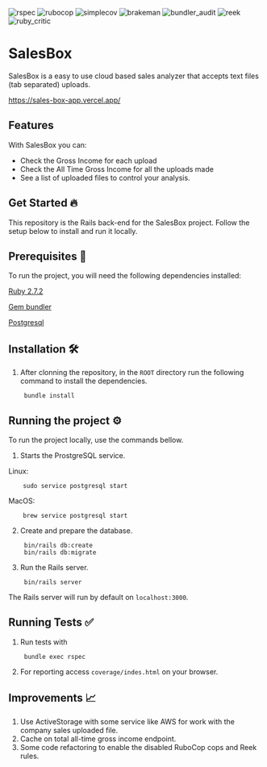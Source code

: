 ![rspec](https://ruby.ci/badges/70c1189f-60c9-44d2-853d-dab3a0cb9663/rspec)
![rubocop](https://ruby.ci/badges/70c1189f-60c9-44d2-853d-dab3a0cb9663/rubocop)
![simplecov](https://ruby.ci/badges/70c1189f-60c9-44d2-853d-dab3a0cb9663/simplecov)
![brakeman](https://ruby.ci/badges/70c1189f-60c9-44d2-853d-dab3a0cb9663/brakeman)
![bundler_audit](https://ruby.ci/badges/70c1189f-60c9-44d2-853d-dab3a0cb9663/bundler_audit)
![reek](https://ruby.ci/badges/70c1189f-60c9-44d2-853d-dab3a0cb9663/reek)
![ruby_critic](https://ruby.ci/badges/70c1189f-60c9-44d2-853d-dab3a0cb9663/ruby_critic)

# SalesBox
SalesBox is a easy to use cloud based sales analyzer that accepts text files (tab separated) uploads.

https://sales-box-app.vercel.app/

## Features
With SalesBox you can:
 * Check the Gross Income for each upload
 * Check the All Time Gross Income for all the uploads made
 * See a list of uploaded files to control your analysis.

## Get Started :fire:
This repository is the Rails back-end for the SalesBox project. 
Follow the setup below to install and run it locally.

## Prerequisites :floppy_disk:

To run the project, you will need the following dependencies installed:

[Ruby 2.7.2](https://www.ruby-lang.org/en/documentation/installation/)

[Gem bundler](https://bundler.io/)

[Postgresql](https://www.postgresql.org/download/)

## Installation 🛠 

1. After clonning the repository, in the `ROOT` directory run the following command to install the dependencies.

        bundle install
  
## Running the project ⚙️

To run the project locally, use the commands bellow.

1. Starts the ProstgreSQL service.

Linux:

        sudo service postgresql start
        
MacOS: 

        brew service postgresql start
        
2. Create and prepare the database.

        bin/rails db:create
        bin/rails db:migrate

3. Run the Rails server.

        bin/rails server

The Rails server will run by default on `localhost:3000`.

## Running Tests :white_check_mark:

1. Run tests with

        bundle exec rspec
        
2. For reporting access `coverage/indes.html` on your browser.

## Improvements 📈

1. Use ActiveStorage with some service like AWS for work with the company sales uploaded file.
2. Cache on total all-time gross income endpoint.
3. Some code refactoring to enable the disabled RuboCop cops and Reek rules.
